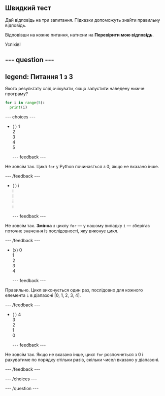 ## Швидкий тест

Дай відповідь на три запитання. Підказки допоможуть знайти правильну відповідь.

Відповівши на кожне питання, натисни на **Перевірити мою відповідь**.

Успіхів!

--- question ---
---
legend: Питання 1 з 3
---

Якого результату слід очікувати, якщо запустити наведену нижче програму?

```python
for i in range(5):
  print(i)
```

--- choices ---

- ( )  1 <br> 2 <br> 3 <br> 4 <br> 5

  --- feedback ---

Не зовсім так. Цикл `for` у Python починається з 0, якщо не вказано інше.

  --- /feedback ---

- ( ) i <br> i <br> i <br> i <br> i

  --- feedback ---

Не зовсім так. **Змінна** з циклу `for` — у нашому випадку `i` — зберігає поточне значення із послідовності, яку виконує цикл.

  --- /feedback ---

- (x) 0 <br> 1 <br> 2 <br> 3 <br> 4

  --- feedback ---

Правильно. Цикл виконується один раз, послідовно для кожного елемента `i` в діапазоні [0, 1, 2, 3, 4].

  --- /feedback ---

- ( ) 4 <br>  3 <br> 2 <br> 1 <br> 0

  --- feedback ---

Не зовсім так. Якщо не вказано інше, цикл `for` розпочнеться з 0 і рахуватиме по порядку стільки разів, скільки чисел вказано у діапазоні.

  --- /feedback ---

--- /choices ---

--- /question ---
